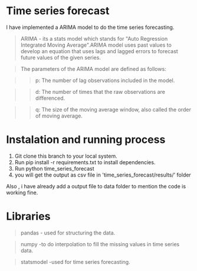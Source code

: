 # Time series forecast
I have implemented a ARIMA model to do the time series forecasting.

> ARIMA - its a stats model which stands for "Auto Regression Integrated Moving Average".ARIMA model uses past values to develop an equation that uses lags and lagged errors to forecast future values of the given series.

> The parameters of the ARIMA model are defined as follows:

>> p: The number of lag observations included in the model.

>> d: The number of times that the raw observations are differenced.

>> q: The size of the moving average window, also called the order of moving average.


# Instalation and running process
1. Git clone this branch to your local system.
2. Run pip install -r requirements.txt to install dependencies.
3. Run python time_series_forecast 
4. you will get the output as csv file in 'time_series_forecast/results/' folder

Also , i have already add a output file to data folder to mention the code is working fine.

# Libraries

> pandas - used for structuring the data.

> numpy -to do interpolation to fill the missing values in time series data.

> statsmodel -used for time series forecasting.

